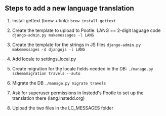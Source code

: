 Steps to add a new language translation
---------------------------------------

1. Install gettext (brew + link):
```brew install gettext```
2. Create the template to upload to Pootle. LANG == 2-digit laguage code
```django-admin.py makemessages -l LANG```
3. Create the template for the strings in JS files
```django-admin.py makemessages -d djangojs -l LANG```
4. Add locale to settings_local.py
5. Create migration for the locale fields needed in the DB:
```./manage.py schemamigration travels --auto```
6. Migrate the DB
```./manage.py migrate travels```

7. Ask for superuser permissions in Instedd's Pootle to set up the translation there (lang.instedd.org)
8. Upload the two files in the LC_MESSAGES folder
